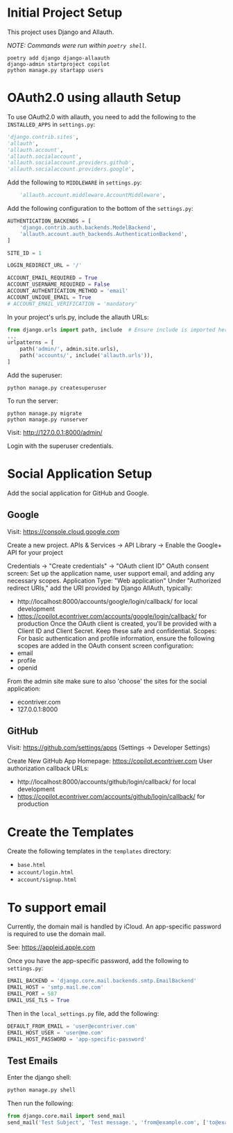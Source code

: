# Initial Project Setup

This project uses Django and Allauth.

_NOTE: Commands were run within `poetry shell`._

```shell
poetry add django django-allaauth
django-admin startproject copilot
python manage.py startapp users
```

# OAuth2.0 using allauth Setup

To use OAuth2.0 with allauth, you need to add the following to the `INSTALLED_APPS` in `settings.py`:

```python
'django.contrib.sites',
'allauth',
'allauth.account',
'allauth.socialaccount',
'allauth.socialaccount.providers.github',
'allauth.socialaccount.providers.google',
```

Add the following to `MIDDLEWARE` in `settings.py`:
```python
    'allauth.account.middleware.AccountMiddleware',
```

Add the following configuration to the bottom of the `settings.py`:
```python
AUTHENTICATION_BACKENDS = [
    'django.contrib.auth.backends.ModelBackend',
    'allauth.account.auth_backends.AuthenticationBackend',
]

SITE_ID = 1

LOGIN_REDIRECT_URL = '/'

ACCOUNT_EMAIL_REQUIRED = True
ACCOUNT_USERNAME_REQUIRED = False
ACCOUNT_AUTHENTICATION_METHOD = 'email'
ACCOUNT_UNIQUE_EMAIL = True
# ACCOUNT_EMAIL_VERIFICATION = 'mandatory'
```

In your project's urls.py, include the allauth URLs:
```python
from django.urls import path, include  # Ensure include is imported here
...
urlpatterns = [
    path('admin/', admin.site.urls),
    path('accounts/', include('allauth.urls')),
]
```

Add the superuser:
```shell
python manage.py createsuperuser
```

To run the server:
```shell
python manage.py migrate
python manage.py runserver
```

Visit:
http://127.0.0.1:8000/admin/

Login with the superuser credentials.

# Social Application Setup

Add the social application for GitHub and Google.

## Google

Visit: https://console.cloud.google.com

Create a new project. APIs & Services -> API Library -> Enable the Google+ API for your project

Credentials -> "Create credentials" -> "OAuth client ID"
OAuth consent screen: Set up the application name, user support email, and adding any necessary scopes.
Application Type: "Web application" 
Under "Authorized redirect URIs," add the URI provided by Django AllAuth, typically:
- http://localhost:8000/accounts/google/login/callback/ for local development
- https://copilot.econtriver.com/accounts/google/login/callback/ for production
Once the OAuth client is created, you'll be provided with a Client ID and Client Secret. Keep these safe and confidential.
Scopes: For basic authentication and profile information, ensure the following scopes are added in the OAuth consent screen configuration:
- email
- profile
- openid

From the admin site make sure to also 'choose' the sites for the social application:
- econtriver.com
- 127.0.0.1:8000

## GitHub

Visit: https://github.com/settings/apps (Settings -> Developer Settings)

Create New GitHub App
Homepage: https://copilot.econtriver.com
User authorization callback URLs:
- http://localhost:8000/accounts/github/login/callback/ for local development
- https://copilot.econtriver.com/accounts/github/login/callback/ for production

# Create the Templates

Create the following templates in the `templates` directory:

- `base.html`
- `account/login.html`
- `account/signup.html`

# To support email

Currently, the domain mail is handled by iCloud. An app-specific password is required to use the domain mail.

See: https://appleid.apple.com

Once you have the app-specific password, add the following to `settings.py`:

```python
EMAIL_BACKEND = 'django.core.mail.backends.smtp.EmailBackend'
EMAIL_HOST = 'smtp.mail.me.com'
EMAIL_PORT = 587
EMAIL_USE_TLS = True
```

Then in the `local_settings.py` file, add the following:

```python
DEFAULT_FROM_EMAIL = 'user@econtriver.com'
EMAIL_HOST_USER = 'user@me.com'
EMAIL_HOST_PASSWORD = 'app-specific-password'
```

## Test Emails

Enter the django shell:

```python
python manage.py shell
```

Then run the following:

```python
from django.core.mail import send_mail
send_mail('Test Subject', 'Test message.', 'from@example.com', ['to@example.com'], fail_silently=False)
```